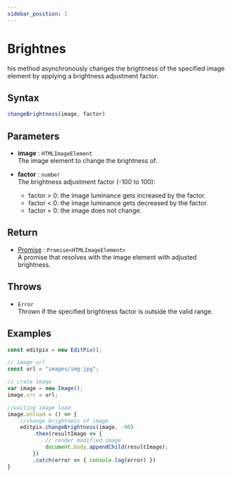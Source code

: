 ```yaml
---
sidebar_position: 1
---
```


# Brightnes
his method asynchronously changes the brightness of the specified image element by applying a brightness adjustment factor. 

## Syntax

```jsx
changeBrightness(image, factor)
```

## Parameters

- **image** : `HTMLImageElement` <br/> 
The image element to change the brightness of.

- **factor** : `number` <br/>
The brightness adjustment factor (-100 to 100):
    - factor > 0: the image luminance gets increased by the factor.
    - factor < 0: the image luminance gets decreased by the factor.
    - factor = 0: the image does not change.

## Return

- [Promise](https://developer.mozilla.org/en-US/docs/Web/JavaScript/Reference/Global_Objects/Promise) : `Promise<HTMLImageElement>` <br/>
A promise that resolves with the image element with adjusted brightness.

## Throws

- `Error` <br/>
 Thrown if the specified brightness factor is outside the valid range.

## Examples

```jsx
const editpix = new EditPix();

// image url
const url = "images/img.jpg";

// crate image
var image = new Image();
image.src = url;

//waiting image load
image.onload = () => {
    //change brightness of image
    editpix.changeBrightness(image, -90)
        .then(resultImage => {
            // render modified image
            document.body.appendChild(resultImage);
        })
        .catch(error => { console.log(error) })
}
```